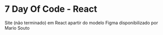 # 7 Day Of Code - React

Site (não terminado) em React apartir do modelo Figma disponibilizado por Mario Souto
